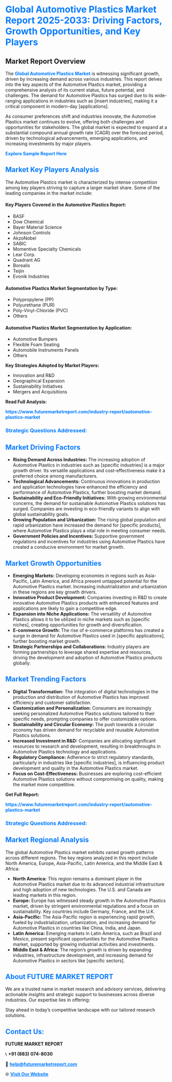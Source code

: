 <h1 style="color: #007BFF;">Global Automotive Plastics Market Report 2025-2033: Driving Factors, Growth Opportunities, and Key Players</h1>

<section id="overview">
<h2>Market Report Overview</h2>
<p>The <a href="https://www.futuremarketreport.com/industry-report/automotive-plastics-market" style="color: #007BFF; text-decoration: none;"><strong>Global Automotive Plastics Market</strong></a> is witnessing significant growth, driven by increasing demand across various industries. This report delves into the key aspects of the Automotive Plastics market, providing a comprehensive analysis of its current status, future potential, and challenges. The demand for Automotive Plastics has surged due to its wide-ranging applications in industries such as [insert industries], making it a critical component in modern-day [applications].</p>
<p>As consumer preferences shift and industries innovate, the Automotive Plastics market continues to evolve, offering both challenges and opportunities for stakeholders. The global market is expected to expand at a substantial compound annual growth rate (CAGR) over the forecast period, driven by technological advancements, emerging applications, and increasing investments by major players.</p>
</section>

<section id="overview">
<p><a href="https://www.futuremarketreport.com/request-sample/reportId=92085" style="color: #007BFF; text-decoration: none;"><strong>Explore Sample Report Here</strong></a></p>
</section>

<section id="key-players">
<h2 style="color: #007BFF;">Market Key Players Analysis</h2>
<p>The Automotive Plastics market is characterized by intense competition among key players striving to capture a larger market share. Some of the leading companies in the market include:</p>
<h4>Key Players Covered in the Automotive Plastics Report:</h4>
<ul><li>BASF</li><li>Dow Chemical</li><li>Bayer Material Science</li><li>Johnson Controls</li><li>AkzoNobel</li><li>SABIC</li><li>Momentive Specialty Chemicals</li><li>Lear Corp.</li><li>Quadrant AG</li><li>Borealis</li><li>Teijin</li><li>Evonik Industries</li></ul>
<h4>Automotive Plastics Market Segmentation by Type:</h4>
<ul><li>Polypropylene (PP)</li><li>Polyurethane (PUR)</li><li>Poly-Vinyl-Chloride (PVC)</li><li>Others</li></ul>

<h4>Automotive Plastics Market Segmentation by Application:</h4>
<ul><li>Automotive Bumpers</li><li>Flexible Foam Seating</li><li>Automobile Instruments Panels</li><li>Others</li></ul>
<p><strong>Key Strategies Adopted by Market Players:</strong></p>
<ul>
<li>Innovation and R&D</li>
<li>Geographical Expansion</li>
<li>Sustainability Initiatives</li>
<li>Mergers and Acquisitions</li>
</ul>
</section>

<section>
<p><strong>Read Full Analysis: </strong></p><a href="https://www.futuremarketreport.com/industry-report/automotive-plastics-market" style="color: #007BFF; text-decoration: none;"><strong>https://www.futuremarketreport.com/industry-report/automotive-plastics-market</strong></a>
<h3 style="color: #007BFF;">Strategic Questions Addressed:</h3>
</section>

<section id="driving-factors">
<h2 style="color: #007BFF;">Market Driving Factors</h2>
<ul>
<li><strong>Rising Demand Across Industries:</strong> The increasing adoption of Automotive Plastics in industries such as [specific industries] is a major growth driver. Its versatile applications and cost-effectiveness make it a preferred choice among manufacturers.</li>
<li><strong>Technological Advancements:</strong> Continuous innovations in production and application technologies have enhanced the efficiency and performance of Automotive Plastics, further boosting market demand.</li>
<li><strong>Sustainability and Eco-Friendly Initiatives:</strong> With growing environmental concerns, the demand for sustainable Automotive Plastics solutions has surged. Companies are investing in eco-friendly variants to align with global sustainability goals.</li>
<li><strong>Growing Population and Urbanization:</strong> The rising global population and rapid urbanization have increased the demand for [specific products], where Automotive Plastics plays a vital role in meeting consumer needs.</li>
<li><strong>Government Policies and Incentives:</strong> Supportive government regulations and incentives for industries using Automotive Plastics have created a conducive environment for market growth.</li>
</ul>
</section>

<section id="growth-opportunities">
<h2 style="color: #007BFF;">Market Growth Opportunities</h2>
<ul>
<li><strong>Emerging Markets:</strong> Developing economies in regions such as Asia-Pacific, Latin America, and Africa present untapped potential for the Automotive Plastics market. Increasing industrialization and urbanization in these regions are key growth drivers.</li>
<li><strong>Innovative Product Development:</strong> Companies investing in R&D to create innovative Automotive Plastics products with enhanced features and applications are likely to gain a competitive edge.</li>
<li><strong>Expansion into Niche Applications:</strong> The versatility of Automotive Plastics allows it to be utilized in niche markets such as [specific niches], creating opportunities for growth and diversification.</li>
<li><strong>E-commerce Growth:</strong> The rise of e-commerce platforms has created a surge in demand for Automotive Plastics used in [specific applications], further boosting market growth.</li>
<li><strong>Strategic Partnerships and Collaborations:</strong> Industry players are forming partnerships to leverage shared expertise and resources, driving the development and adoption of Automotive Plastics products globally.</li>
</ul>
</section>

<section id="trending-factors">
<h2 style="color: #007BFF;">Market Trending Factors</h2>
<ul>
<li><strong>Digital Transformation:</strong> The integration of digital technologies in the production and distribution of Automotive Plastics has improved efficiency and customer satisfaction.</li>
<li><strong>Customization and Personalization:</strong> Consumers are increasingly seeking personalized Automotive Plastics solutions tailored to their specific needs, prompting companies to offer customizable options.</li>
<li><strong>Sustainability and Circular Economy:</strong> The push towards a circular economy has driven demand for recyclable and reusable Automotive Plastics solutions.</li>
<li><strong>Increased Investment in R&D:</strong> Companies are allocating significant resources to research and development, resulting in breakthroughs in Automotive Plastics technology and applications.</li>
<li><strong>Regulatory Compliance:</strong> Adherence to strict regulatory standards, particularly in industries like [specific industries], is influencing product development and quality in the Automotive Plastics market.</li>
<li><strong>Focus on Cost-Effectiveness:</strong> Businesses are exploring cost-efficient Automotive Plastics solutions without compromising on quality, making the market more competitive.</li>
</ul>
</section>

<section>
<p><strong>Get Full Report: </strong></p><a href="https://www.futuremarketreport.com/industry-report/automotive-plastics-market" style="color: #007BFF; text-decoration: none;"><strong>https://www.futuremarketreport.com/industry-report/automotive-plastics-market</strong></a>
<h3 style="color: #007BFF;">Strategic Questions Addressed:</h3>
</section>


<section id="regional-analysis">
<h2 style="color: #007BFF;">Market Regional Analysis</h2>
<p>The global Automotive Plastics market exhibits varied growth patterns across different regions. The key regions analyzed in this report include North America, Europe, Asia-Pacific, Latin America, and the Middle East & Africa:</p>
<ul>
<li><strong>North America:</strong> This region remains a dominant player in the Automotive Plastics market due to its advanced industrial infrastructure and high adoption of new technologies. The U.S. and Canada are leading markets in this region.</li>
<li><strong>Europe:</strong> Europe has witnessed steady growth in the Automotive Plastics market, driven by stringent environmental regulations and a focus on sustainability. Key countries include Germany, France, and the U.K.</li>
<li><strong>Asia-Pacific:</strong> The Asia-Pacific region is experiencing rapid growth, fueled by industrialization, urbanization, and increasing demand for Automotive Plastics in countries like China, India, and Japan.</li>
<li><strong>Latin America:</strong> Emerging markets in Latin America, such as Brazil and Mexico, present significant opportunities for the Automotive Plastics market, supported by growing industrial activities and investments.</li>
<li><strong>Middle East & Africa:</strong> The region’s growth is driven by expanding industries, infrastructure development, and increasing demand for Automotive Plastics in sectors like [specific sectors].</li>
</ul>
</section>

<footer>
<h2 style="color: #007BFF;">About FUTURE MARKET REPORT</h2>
<p>We are a trusted name in market research and advisory services, delivering actionable insights and strategic support to businesses across diverse industries. Our expertise lies in offering:</p>

<p>Stay ahead in today’s competitive landscape with our tailored research solutions.</p>

<h2 style="color: #007BFF;">Contact Us:</h2>
<p><strong>FUTURE MARKET REPORT</strong></p>
<p>📞 <strong>+91 (883) 074-8030</strong></p>
<p>📧 <strong><a href="mailto:help@futuremarketreport.com" style="color: #007BFF;">help@futuremarketreport.com</a></strong></p>
<p>🌐 <strong><a href="https://www.futuremarketreport.com/" style="color: #007BFF;">Visit Our Website</a></strong></p>
</footer>